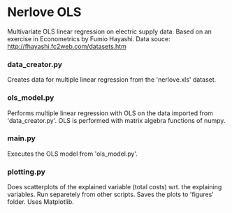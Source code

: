 # Nerlove OLS
Multivariate OLS linear regression on electric supply data.
Based on an exercise in Econometrics by Fumio Hayashi.
Data souce: http://fhayashi.fc2web.com/datasets.htm

### data_creator.py
Creates data for multiple linear regression from the 'nerlove.xls' dataset.

### ols_model.py
Performs multiple linear regression with OLS on the data imported from 'data_creator.py'.
OLS is performed with matrix algebra functions of numpy.

### main.py
Executes the OLS model from 'ols_model.py'.

### plotting.py
Does scatterplots of the explained variable (total costs) wrt. the explaining variables.
Run separetely from other scripts. Saves the plots to 'figures' folder.
Uses Matplotlib.
